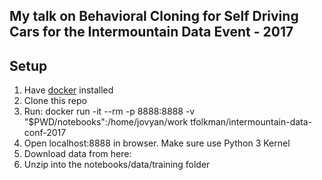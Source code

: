 ## My talk on Behavioral Cloning for Self Driving Cars for the Intermountain Data Event - 2017

## Setup

1. Have [docker](https://docs.docker.com/engine/getstarted/step_one/) installed
2. Clone this repo
3. Run: docker run -it --rm -p 8888:8888  -v "$PWD/notebooks":/home/jovyan/work tfolkman/intermountain-data-conf-2017 
4. Open localhost:8888 in browser. Make sure use Python 3 Kernel
5. Download data from here:
6. Unzip into the notebooks/data/training folder
